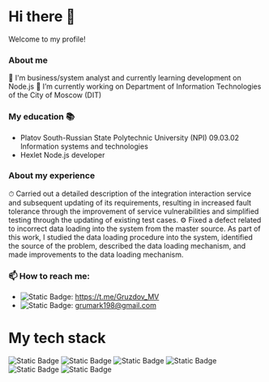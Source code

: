 # Hi there 👋
Welcome to my profile!

### About me
🌱 I'm business/system analyst and currently learning development on Node.js
🔭 I’m currently working on Department of Information Technologies of the City of Moscow (DIT)

### My education 📚
- Platov South-Russian State Polytechnic University (NPI)
    09.03.02 Information systems and technologies
- Hexlet
    Node.js developer

### About my experience
⏱ Carried out a detailed description of the integration interaction service and subsequent updating of its requirements, resulting in increased fault tolerance through the improvement of service vulnerabilities and simplified testing through the updating of existing test cases.
⚙️ Fixed a defect related to incorrect data loading into the system from the master source. As part of this work, I studied the data loading procedure into the system, identified the source of the problem, described the data loading mechanism, and made improvements to the data loading mechanism.

### 📫 How to reach me:
- ![Static Badge](https://img.shields.io/badge/Telegram-26A5E4?style=flat-square&logo=Telegram): https://t.me/Gruzdov_MV
- ![Static Badge](https://img.shields.io/badge/Gmail-EA4335?style=flat-square&logo=gmail&labelColor=white): grumark198@gmail.com

# My tech stack
![Static Badge](https://img.shields.io/badge/JAVASCRIPT-f9ee25?style=for-the-badge&logo=javascript&logoColor=black&labelColor=f9ee25&link=https%3A%2F%2Fecma-international.org%2F)
![Static Badge](https://img.shields.io/badge/Node.js-5FA04E?style=flat-square&logo=Node.js&labelColor=black)
![Static Badge](https://img.shields.io/badge/POSTGRESQL-4169E1?style=flat-square&logo=Postgresql&logoColor=white)
![Static Badge](https://img.shields.io/badge/ORACLE-F80000?style=flat-square&logo=Oracle&logoColor=white)
![Static Badge](https://img.shields.io/badge/EXPRESS-000000?style=flat-square&logo=Express)
![Static Badge](https://img.shields.io/badge/NESTJS-E0234E?style=flat-square&logo=NestJS)


<!--
**Mark-Gruzdov/Mark-Gruzdov** is a ✨ _special_ ✨ repository because its `README.md` (this file) appears on your GitHub profile.

Here are some ideas to get you started:

- 🔭 I’m currently working on ...
- 🌱 I’m currently learning ...
- 👯 I’m looking to collaborate on ...
- 🤔 I’m looking for help with ...
- 💬 Ask me about ...
- 📫 How to reach me: ...
- 😄 Pronouns: ...
- ⚡ Fun fact: ...
-->
